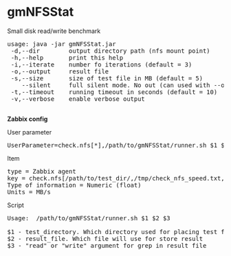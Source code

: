 # gmNFSStat
Small disk read/write benchmark

<pre>
usage: java -jar gmNFSStat.jar
 -d,--dir <arg>       output directory path (nfs mount point)
 -h,--help       print this help
 -i,--iterate <arg>   number fo iterations (default = 3)
 -o,--output <arg>    result file
 -s,--size <arg>      size of test file in MB (default = 5)
    --silent     full silent mode. No out (can used with --output). Ignored if verbose enabled
 -t,--timeout <arg>   running timeout in seconds (default = 10)
 -v,--verbose    enable verbose output
 </pre>


**Zabbix config**

User parameter
<pre>
UserParameter=check.nfs[*],/path/to/gmNFSStat/runner.sh $1 $2 $3
</pre>

Item
<pre>
type = Zabbix agent
key = check.nfs[/path/to/test_dir/,/tmp/check_nfs_speed.txt,read]
Type of information = Numeric (float)
Units = MB/s
</pre>

Script
<pre>
Usage: 	/path/to/gmNFSStat/runner.sh $1 $2 $3

$1 - test_directory. Which directory used for placing test file
$2 - result_file. Which file will use for store result
$3 - "read" or "write" argument for grep in result_file
</pre>
